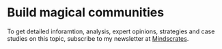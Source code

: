 # Build magical communities

To get detailed inforamtion, analysis, expert opinions, strategies and case studies on this topic, subscribe to my newsletter at [Mindscrates](https://codingnninja.substack.com).